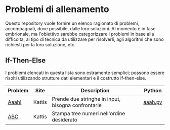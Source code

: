 # Problemi di allenamento

Questo repository vuole fornire un elenco ragionato di problemi, accompagnati, dove possibile, dalle loro soluzioni. Al momento è in fase embrionale, ma l'obiettivo sarebbe categorizzare i problemi in base alla difficoltà, al tipo di tecnica da utilizzare per risolverli, agli algoritmi che sono richiesti per la loro soluzione, etc.


## If-Then-Else

I problemi elencati in questa lista sono estramente semplici; possono essere risolti utilizzando strutture dati elementari e il costrutto if-then-else.

| Problem | Site | Description | Python |
| --- | --- | --- | --- |
| [Aaah!](https://open.kattis.com/problems/aaah) | Kattis | Prende due stringhe in input, bisogna confrontarle | [aaah.py](https://github.com/montreso/judgeproblems/blob/master/solutions/if-then-else/aaah.py)
| [ABC](https://open.kattis.com/problems/abc) | Kattis | Stampa tree numeri nell'ordine desiderato | 

